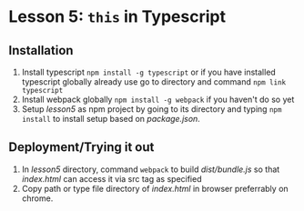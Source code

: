 # Lesson 5: `this` in Typescript

## Installation

1. Install typescript `npm install -g typescript` or if you have installed typescript globally already use go to directory and command `npm link typescript`
2. Install webpack globally `npm install -g webpack` if you haven't do so yet
3. Setup *lesson5* as npm project by going to its directory and typing `npm install` to install setup based on *package.json*.

## Deployment/Trying it out

1. In *lesson5* directory, command `webpack` to build *dist/bundle.js* so that *index.html* can access it via src tag as specified
2. Copy path or type file directory of *index.html* in browser preferrably on chrome.